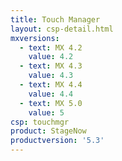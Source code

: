 ```yaml
---
title: Touch Manager
layout: csp-detail.html
mxversions:
  - text: MX 4.2
    value: 4.2
  - text: MX 4.3
    value: 4.3
  - text: MX 4.4
    value: 4.4
  - text: MX 5.0
    value: 5
csp: touchmgr
product: StageNow
productversion: '5.3'
---
```















